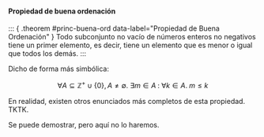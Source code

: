 

#### Propiedad de buena ordenación

::: { .theorem #princ-buena-ord data-label="Propiedad de Buena Ordenación" }
Todo subconjunto no vacío de números enteros no negativos tiene un primer
elemento, es decir, tiene un elemento que es menor o igual que todos los
demás.
:::

Dicho de forma más simbólica:

$$ \forall A \subseteq \mathbb{Z}^{+} \cup \{0\}, A \neq \emptyset. \:
\exists m \in A \; : \; \forall k \in A. \; m \leq k $$

En realidad, existen otros enunciados más completos de esta propiedad. TKTK.

Se puede demostrar, pero aquí no lo haremos.



